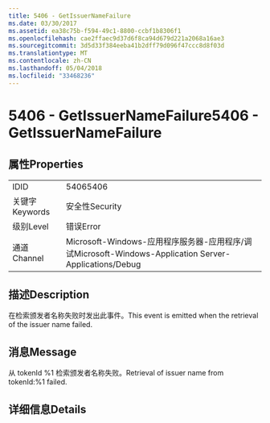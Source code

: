 ```yaml
---
title: 5406 - GetIssuerNameFailure
ms.date: 03/30/2017
ms.assetid: ea38c75b-f594-49c1-8800-ccbf1b8306f1
ms.openlocfilehash: cae2ffaec9d37d6f8ca94d679d221a2068a16ae3
ms.sourcegitcommit: 3d5d33f384eeba41b2dff79d096f47ccc8d8f03d
ms.translationtype: MT
ms.contentlocale: zh-CN
ms.lasthandoff: 05/04/2018
ms.locfileid: "33468236"
---
```

# <a name="5406---getissuernamefailure"></a><span data-ttu-id="089d1-102">5406 - GetIssuerNameFailure</span><span class="sxs-lookup"><span data-stu-id="089d1-102">5406 - GetIssuerNameFailure</span></span>
## <a name="properties"></a><span data-ttu-id="089d1-103">属性</span><span class="sxs-lookup"><span data-stu-id="089d1-103">Properties</span></span>  
  
|||  
|-|-|  
|<span data-ttu-id="089d1-104">ID</span><span class="sxs-lookup"><span data-stu-id="089d1-104">ID</span></span>|<span data-ttu-id="089d1-105">5406</span><span class="sxs-lookup"><span data-stu-id="089d1-105">5406</span></span>|  
|<span data-ttu-id="089d1-106">关键字</span><span class="sxs-lookup"><span data-stu-id="089d1-106">Keywords</span></span>|<span data-ttu-id="089d1-107">安全性</span><span class="sxs-lookup"><span data-stu-id="089d1-107">Security</span></span>|  
|<span data-ttu-id="089d1-108">级别</span><span class="sxs-lookup"><span data-stu-id="089d1-108">Level</span></span>|<span data-ttu-id="089d1-109">错误</span><span class="sxs-lookup"><span data-stu-id="089d1-109">Error</span></span>|  
|<span data-ttu-id="089d1-110">通道</span><span class="sxs-lookup"><span data-stu-id="089d1-110">Channel</span></span>|<span data-ttu-id="089d1-111">Microsoft-Windows-应用程序服务器-应用程序/调试</span><span class="sxs-lookup"><span data-stu-id="089d1-111">Microsoft-Windows-Application Server-Applications/Debug</span></span>|  
  
## <a name="description"></a><span data-ttu-id="089d1-112">描述</span><span class="sxs-lookup"><span data-stu-id="089d1-112">Description</span></span>  
 <span data-ttu-id="089d1-113">在检索颁发者名称失败时发出此事件。</span><span class="sxs-lookup"><span data-stu-id="089d1-113">This event is emitted when the retrieval of the issuer name failed.</span></span>  
  
## <a name="message"></a><span data-ttu-id="089d1-114">消息</span><span class="sxs-lookup"><span data-stu-id="089d1-114">Message</span></span>  
 <span data-ttu-id="089d1-115">从 tokenId %1 检索颁发者名称失败。</span><span class="sxs-lookup"><span data-stu-id="089d1-115">Retrieval of issuer name from tokenId:%1 failed.</span></span>  
  
## <a name="details"></a><span data-ttu-id="089d1-116">详细信息</span><span class="sxs-lookup"><span data-stu-id="089d1-116">Details</span></span>
